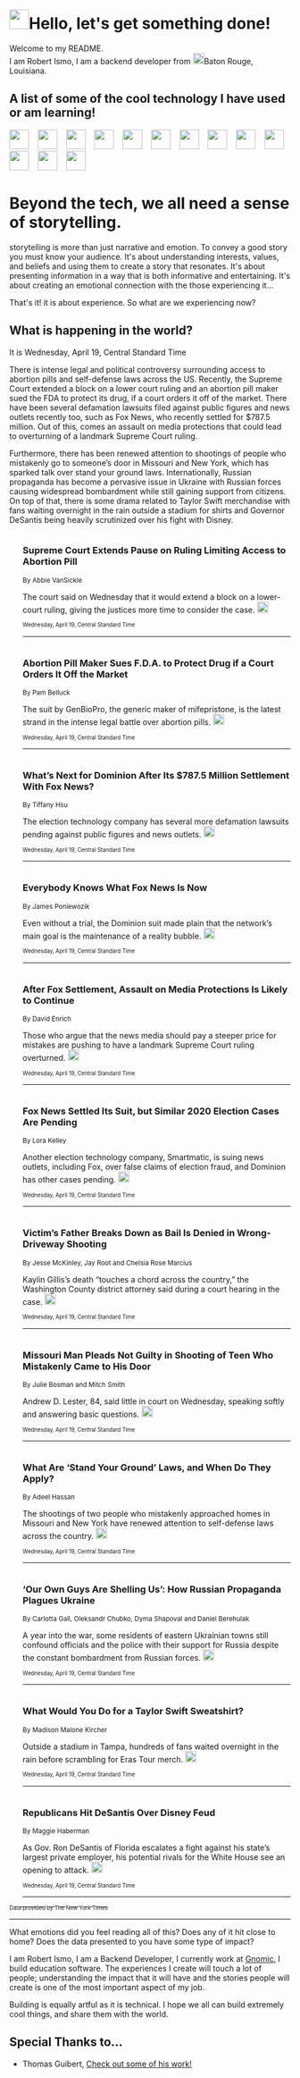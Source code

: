 <h1><img src="https://emojis.slackmojis.com/emojis/images/1643514375/3493/hot-coffee.gif?1643514375" width="35"/>Hello, let's get something done!</h1>

<p>Welcome to my README.<br/>
I am Robert Ismo, I am a backend developer from <img src="https://emojis.slackmojis.com/emojis/images/1638395689/50435/moulin_rouge.png?1638395689" width="20"/>Baton Rouge, Louisiana.</p>
<h2>A list of some of the cool technology I have used or am learning!</h2>
<p>
<img src="https://emojis.slackmojis.com/emojis/images/1643516091/21142/meow_bongotap.gif?1643516091" width="35" alt="">
<img src="https://img.shields.io/badge/Favorite%20Frontend%20Framework-SvelteKit-f83903" alt="">
<img src="https://img.shields.io/badge/Second%20Favorite-Vue-40b581" alt="">
<img src="https://img.shields.io/badge/Most%20Used%20Runtime-Nodejs-78b061" alt="">
<img src="https://emojis.slackmojis.com/emojis/images/1643517416/34482/fire.gif?1643517416" width="35" alt="">
<img src="https://img.shields.io/badge/Javascript%20But%20Better-Typescript-0078ca" alt="">
<img src="https://img.shields.io/badge/Favorite%20Language-Elixir-3e244d" alt="">
<img src="https://img.shields.io/badge/Containerize%20Everything-Docker-6ac9ef" alt="">
<img src="https://emojis.slackmojis.com/emojis/images/1643514596/5999/meow_party.gif?1643514596" width="35" alt="">
<img src="https://img.shields.io/badge/API%20Love%20Language-Graphql-de32a5" alt="">
<img src="https://img.shields.io/badge/Our%20Favorite%20Version%20Controller-Git-e94f33" alt="">
<img src="https://img.shields.io/badge/Favorite%20Database-Redis-d42d1d" alt="">
<img src="https://emojis.slackmojis.com/emojis/images/1643514559/5584/deployparrot.gif?1643514559" width="35" alt="">
<img src="https://img.shields.io/badge/Container%20Interstate-RabbitMQ-f66200" alt="">
<img src="https://img.shields.io/badge/Gotta%20Learn-Kubernetes-316adf" alt="">
<img src="https://img.shields.io/badge/Really%20Mature%20Now-WASM-654fef" alt="">
<img src="https://emojis.slackmojis.com/emojis/images/1666642497/61942/dance_vibe.gif?1666642497" width="35" alt="">
<img src="https://img.shields.io/badge/For%20My%20M1-ARM64-657d96" alt="">
<img src="https://img.shields.io/badge/Loving%20This%20So%20Much-TailwindCSS-17bcb5" alt="">
<img src="https://img.shields.io/badge/Cool%20Build%20Tool-Vite-f9cb24" alt="">
<img src="https://emojis.slackmojis.com/emojis/images/1669231376/62819/working-on-it.gif?1669231376" width="35" alt="">
<img src="https://img.shields.io/badge/Fun%20and%20Easy%20Database-MongoDB-5f8c49" alt="">
<img src="https://img.shields.io/badge/JS%20Life%20Support-NPM-c73737" alt="">
<img src="https://img.shields.io/badge/I%20Liked%20It-DynamoDB-0073b9" alt="">
<img src="https://emojis.slackmojis.com/emojis/images/1643514045/46/question.gif?1643514045" width="35" alt="">
<img src="https://img.shields.io/badge/cool-React-60d6f9" alt="">
<img src="https://img.shields.io/badge/Future%20Big%20Project-Lambda-f37e00" alt="">
<img src="https://img.shields.io/badge/NPM%20But%20Better-PNPM-f1aa07" alt="">
<img src="https://emojis.slackmojis.com/emojis/images/1643514943/9662/fbwow.gif?1643514943" width="35" alt="">
<img src="https://img.shields.io/badge/First%20Language-C-662079" alt="">
<img src="https://img.shields.io/badge/Where%20I%20Deploy%20Frontend-Vercel-000000" alt="">
<img src="https://img.shields.io/badge/Who%20Does%20not%20Want%20an%20App-Swift-f9492a" alt="">
<img src="https://emojis.slackmojis.com/emojis/images/1643514058/151/javascript.png?1643514058" width="35" alt="">
<img src="https://img.shields.io/badge/cool-Python-fbd542" alt="">
<img src="https://img.shields.io/badge/Favorite%20Something-Stripe-656cdc" alt="">
<img src="https://img.shields.io/badge/Of%20Course-HTML5-ed6327" alt="">
<img src="https://emojis.slackmojis.com/emojis/images/1660415405/60731/bomb.gif?1660415405" width="35" alt="">
<img src="https://img.shields.io/badge/hate-CSS-2964ec" alt="">
<img src="https://img.shields.io/badge/Learning-CircleCI-141215" alt="">
<img src="https://img.shields.io/badge/Learning-Rust-fbbb3b" alt="">
<img src="https://emojis.slackmojis.com/emojis/images/1660415397/60712/writing-hand.gif?1660415397" width="35" alt="">
<img src="https://img.shields.io/badge/Dev%20Browser%20of%20Choice-Firefox-cc4e26" alt="">
<img src="https://img.shields.io/badge/Recoverying%20From%20Windows-UNIX-1781e3" alt="">
<img src="https://img.shields.io/badge/LOVE-LogSeq-90c1c2" alt="">
<img src="https://emojis.slackmojis.com/emojis/images/1643514066/223/kirby.gif?1643514066" width="35" alt="">
<img src="https://img.shields.io/badge/Daily%20Driver-MacOS-e6e6e8" alt="">
<img src="https://img.shields.io/badge/Git%20Server-Github-000000" alt="">
<img src="https://img.shields.io/badge/enjoyable-EC2-f17428" alt="">
<img src="https://emojis.slackmojis.com/emojis/images/1643514239/2069/excited.gif?1643514239" width="35" alt="">
</p>
<h1>Beyond the tech, we all need a sense of storytelling.</h1>
<p>storytelling is more than just narrative and emotion. To convey a good story you must know your audience. It's about understanding interests, values, and beliefs and using them to create a story that resonates. It's about presenting information in a way that is both informative and entertaining. It's about creating an emotional connection with the those experiencing it...</p>
<p>That's it! it is about experience. So what are we experiencing now?</p>
<h2>What is happening in the world?</h2>
<p>It is Wednesday, April 19, Central Standard Time</p>
<p>
There is intense legal and political controversy surrounding access to abortion pills and self-defense laws across the US. Recently, the Supreme Court extended a block on a lower court ruling and an abortion pill maker sued the FDA to protect its drug, if a court orders it off of the market. There have been several defamation lawsuits filed against public figures and news outlets recently too, such as Fox News, who recently settled for $787.5 million. Out of this, comes an assault on media protections that could lead to overturning of a landmark Supreme Court ruling. 

Furthermore, there has been renewed attention to shootings of people who mistakenly go to someone’s door in Missouri and New York, which has sparked talk over stand your ground laws. Internationally, Russian propaganda has become a pervasive issue in Ukraine with Russian forces causing widespread bombardment while still gaining support from citizens. On top of that, there is some drama related to Taylor Swift merchandise with fans waiting overnight in the rain outside a stadium for shirts and Governor DeSantis being heavily scrutinized over his fight with Disney.</p>
<ol>
<img src="https://img.shields.io/badge/-us-blue" alt="">
<h3>Supreme Court Extends Pause on Ruling Limiting Access to Abortion Pill</h3>
<sub>By Abbie VanSickle</sub>
<p>The court said on Wednesday that it would extend a block on a lower-court ruling, giving the justices more time to consider the case.  <a href="https://nyti.ms/3GX0VMS"><img src="https://developer.nytimes.com/files/poweredby_nytimes_30b.png?v=1583354208352" height="20"></a></p>
<sub><sub>Wednesday, April 19, Central Standard Time</sub></sub>
<hr/>
<img src="https://img.shields.io/badge/-health-blue" alt="">
<h3>Abortion Pill Maker Sues F.D.A. to Protect Drug if a Court Orders It Off the Market</h3>
<sub>By Pam Belluck</sub>
<p>The suit by GenBioPro, the generic maker of mifepristone, is the latest strand in the intense legal battle over abortion pills.  <a href="https://nyti.ms/3UMvtqt"><img src="https://developer.nytimes.com/files/poweredby_nytimes_30b.png?v=1583354208352" height="20"></a></p>
<sub><sub>Wednesday, April 19, Central Standard Time</sub></sub>
<hr/>
<img src="https://img.shields.io/badge/-business-blue" alt="">
<h3>What’s Next for Dominion After Its $787.5 Million Settlement With Fox News?</h3>
<sub>By Tiffany Hsu</sub>
<p>The election technology company has several more defamation lawsuits pending against public figures and news outlets.  <a href="https://nyti.ms/3AgDfiI"><img src="https://developer.nytimes.com/files/poweredby_nytimes_30b.png?v=1583354208352" height="20"></a></p>
<sub><sub>Wednesday, April 19, Central Standard Time</sub></sub>
<hr/>
<img src="https://img.shields.io/badge/-arts-blue" alt="">
<h3>Everybody Knows What Fox News Is Now</h3>
<sub>By James Poniewozik</sub>
<p>Even without a trial, the Dominion suit made plain that the network’s main goal is the maintenance of a reality bubble.  <a href="https://nyti.ms/3ootEUG"><img src="https://developer.nytimes.com/files/poweredby_nytimes_30b.png?v=1583354208352" height="20"></a></p>
<sub><sub>Wednesday, April 19, Central Standard Time</sub></sub>
<hr/>
<img src="https://img.shields.io/badge/-business-blue" alt="">
<h3>After Fox Settlement, Assault on Media Protections Is Likely to Continue</h3>
<sub>By David Enrich</sub>
<p>Those who argue that the news media should pay a steeper price for mistakes are pushing to have a landmark Supreme Court ruling overturned.  <a href="https://nyti.ms/41o7DUz"><img src="https://developer.nytimes.com/files/poweredby_nytimes_30b.png?v=1583354208352" height="20"></a></p>
<sub><sub>Wednesday, April 19, Central Standard Time</sub></sub>
<hr/>
<img src="https://img.shields.io/badge/-business-blue" alt="">
<h3>Fox News Settled Its Suit, but Similar 2020 Election Cases Are Pending</h3>
<sub>By Lora Kelley</sub>
<p>Another election technology company, Smartmatic, is suing news outlets, including Fox, over false claims of election fraud, and Dominion has other cases pending.  <a href="https://nyti.ms/3KI2RKo"><img src="https://developer.nytimes.com/files/poweredby_nytimes_30b.png?v=1583354208352" height="20"></a></p>
<sub><sub>Wednesday, April 19, Central Standard Time</sub></sub>
<hr/>
<img src="https://img.shields.io/badge/-nyregion-blue" alt="">
<h3>Victim’s Father Breaks Down as Bail Is Denied in Wrong-Driveway Shooting</h3>
<sub>By Jesse McKinley, Jay Root and Chelsia Rose Marcius</sub>
<p>Kaylin Gillis’s death “touches a chord across the country,” the Washington County district attorney said during a court hearing in the case.  <a href="https://nyti.ms/3URbO8F"><img src="https://developer.nytimes.com/files/poweredby_nytimes_30b.png?v=1583354208352" height="20"></a></p>
<sub><sub>Wednesday, April 19, Central Standard Time</sub></sub>
<hr/>
<img src="https://img.shields.io/badge/-us-blue" alt="">
<h3>Missouri Man Pleads Not Guilty in Shooting of Teen Who Mistakenly Came to His Door</h3>
<sub>By Julie Bosman and Mitch Smith</sub>
<p>Andrew D. Lester, 84, said little in court on Wednesday, speaking softly and answering basic questions.  <a href="https://nyti.ms/3UR9Ghd"><img src="https://developer.nytimes.com/files/poweredby_nytimes_30b.png?v=1583354208352" height="20"></a></p>
<sub><sub>Wednesday, April 19, Central Standard Time</sub></sub>
<hr/>
<img src="https://img.shields.io/badge/-us-blue" alt="">
<h3>What Are ‘Stand Your Ground’ Laws, and When Do They Apply?</h3>
<sub>By Adeel Hassan</sub>
<p>The shootings of two people who mistakenly approached homes in Missouri and New York have renewed attention to self-defense laws across the country.  <a href="https://nyti.ms/3UMdJeU"><img src="https://developer.nytimes.com/files/poweredby_nytimes_30b.png?v=1583354208352" height="20"></a></p>
<sub><sub>Wednesday, April 19, Central Standard Time</sub></sub>
<hr/>
<img src="https://img.shields.io/badge/-world-blue" alt="">
<h3>‘Our Own Guys Are Shelling Us’: How Russian Propaganda Plagues Ukraine</h3>
<sub>By Carlotta Gall, Oleksandr Chubko, Dyma Shapoval and Daniel Berehulak</sub>
<p>A year into the war, some residents of eastern Ukrainian towns still confound officials and the police with their support for Russia despite the constant bombardment from Russian forces.  <a href="https://nyti.ms/43Mqeel"><img src="https://developer.nytimes.com/files/poweredby_nytimes_30b.png?v=1583354208352" height="20"></a></p>
<sub><sub>Wednesday, April 19, Central Standard Time</sub></sub>
<hr/>
<img src="https://img.shields.io/badge/-style-blue" alt="">
<h3>What Would You Do for a Taylor Swift Sweatshirt?</h3>
<sub>By Madison Malone Kircher</sub>
<p>Outside a stadium in Tampa, hundreds of fans waited overnight in the rain before scrambling for Eras Tour merch.  <a href="https://nyti.ms/43NMwfO"><img src="https://developer.nytimes.com/files/poweredby_nytimes_30b.png?v=1583354208352" height="20"></a></p>
<sub><sub>Wednesday, April 19, Central Standard Time</sub></sub>
<hr/>
<img src="https://img.shields.io/badge/-us-blue" alt="">
<h3>Republicans Hit DeSantis Over Disney Feud</h3>
<sub>By Maggie Haberman</sub>
<p>As Gov. Ron DeSantis of Florida escalates a fight against his state’s largest private employer, his potential rivals for the White House see an opening to attack.  <a href="https://nyti.ms/3A8y58J"><img src="https://developer.nytimes.com/files/poweredby_nytimes_30b.png?v=1583354208352" height="20"></a></p>
<sub><sub>Wednesday, April 19, Central Standard Time</sub></sub>
<hr/>
</ol>
<a href="https://developer.nytimes.com"><sub><sub>Data provided by The New York Times</sub></sub></a>
<hr/>
<p>What emotions did you feel reading all of this? Does any of it hit close to home? Does the data presented to you have some type of impact?</p>
<p>I am Robert Ismo, I am a Backend Developer, I currently work at <a href="https://gnomic.education/">Gnomic</a>, I build education software. The experiences I create will touch a lot of people; understanding the impact that it will have and the stories people will create is one of the most important aspect of my job.</p>
<p>Building is equally artful as it is technical. I hope we all can build extremely cool things, and share them with the world.</p>
<h2>Special Thanks to...</h2>
<ul>
<li>Thomas Guibert, <a href="https://github.com/thmsgbrt/thmsgbrt">Check out some of his work!</a></li>
</ul>